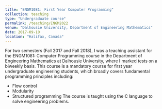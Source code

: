 ```yaml
---
title: "ENGM1081: First Year Computer Programming"
collection: teaching
type: "Undergraduate course"
permalink: /teaching/ENGM2022
venue: "Dalhousie University, Department of Engineering Mathematics"
date: 2017-09-10
location: "Halifax, Canada"
---
```


For two semesters (Fall 2017 and Fall 2018), I was a teaching assistant for the ENGM1081: Computer Programming course in the Department of Engineering Mathematics at Dalhousie University, where I marked tests on a biweekly basis. This course is a mandatory course for first year undergraduate engineering students, which broadly covers fundamental programming principles including:
* Flow control
* Modularity
* Structured programming
The course is taught using the C language to solve engineering problems.
